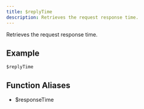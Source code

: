 ```yaml
---
title: $replyTime
description: Retrieves the request response time.
---
```


Retrieves the request response time.
## Example
```eats
$replyTime
```
## Function Aliases
- $responseTime